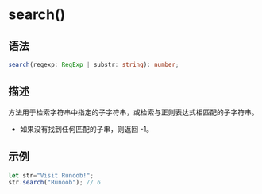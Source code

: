 # search()

## 语法

```ts
search(regexp: RegExp | substr: string): number;
```

## 描述

 方法用于检索字符串中指定的子字符串，或检索与正则表达式相匹配的子字符串。

- 如果没有找到任何匹配的子串，则返回 -1。

## 示例

```js
let str="Visit Runoob!"; 
str.search("Runoob"); // 6
```